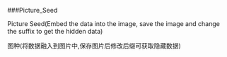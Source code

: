 ###Picture_Seed



Picture Seed(Embed the data into the image, save the image and change the suffix to get the hidden data)

图种(将数据融入到图片中,保存图片后修改后缀可获取隐藏数据)